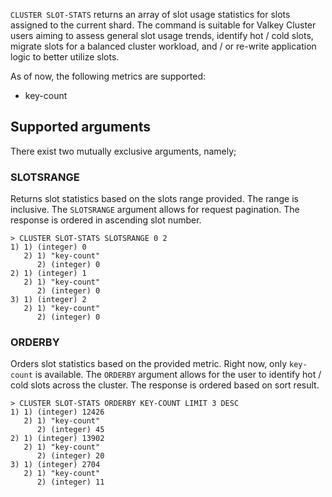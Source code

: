 `CLUSTER SLOT-STATS` returns an array of slot usage statistics for slots assigned to the current shard.
The command is suitable for Valkey Cluster users aiming to assess general slot usage trends, identify hot / cold slots, migrate slots for a balanced cluster workload, and / or re-write application logic to better utilize slots.

As of now, the following metrics are supported:
* key-count

## Supported arguments
There exist two mutually exclusive arguments, namely;

### SLOTSRANGE
Returns slot statistics based on the slots range provided. The range is inclusive.
The `SLOTSRANGE` argument allows for request pagination.
The response is ordered in ascending slot number.

```
> CLUSTER SLOT-STATS SLOTSRANGE 0 2
1) 1) (integer) 0
   2) 1) "key-count"
      2) (integer) 0
2) 1) (integer) 1
   2) 1) "key-count"
      2) (integer) 0
3) 1) (integer) 2
   2) 1) "key-count"
      2) (integer) 0
```

### ORDERBY
Orders slot statistics based on the provided metric. Right now, only `key-count` is available.
The `ORDERBY` argument allows for the user to identify hot / cold slots across the cluster.
The response is ordered based on sort result.

```
> CLUSTER SLOT-STATS ORDERBY KEY-COUNT LIMIT 3 DESC
1) 1) (integer) 12426
   2) 1) "key-count"
      2) (integer) 45
2) 1) (integer) 13902
   2) 1) "key-count"
      2) (integer) 20
3) 1) (integer) 2704
   2) 1) "key-count"
      2) (integer) 11
```